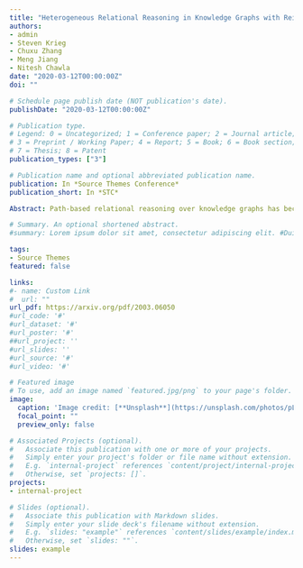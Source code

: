```yaml
---
title: "Heterogeneous Relational Reasoning in Knowledge Graphs with Reinforcement Learning"
authors:
- admin
- Steven Krieg
- Chuxu Zhang
- Meng Jiang
- Nitesh Chawla
date: "2020-03-12T00:00:00Z"
doi: ""

# Schedule page publish date (NOT publication's date).
publishDate: "2020-03-12T00:00:00Z"

# Publication type.
# Legend: 0 = Uncategorized; 1 = Conference paper; 2 = Journal article;
# 3 = Preprint / Working Paper; 4 = Report; 5 = Book; 6 = Book section;
# 7 = Thesis; 8 = Patent
publication_types: ["3"]

# Publication name and optional abbreviated publication name.
publication: In *Source Themes Conference*
publication_short: In *STC*

Abstract: Path-based relational reasoning over knowledge graphs has become increasingly popular due to a variety of down- stream applications such as question answering in dialogue sys- tems, fact prediction, and recommender systems. In recent years, reinforcement learning (RL) has provided solutions that are more interpretable and explainable than other deep learn- ing models. However, these solutions still face several chal- lenges, including large action space for the RL agent and ac- curate representation of entity neighborhood structure. We address these problems by introducing a type-enhanced RL agent that uses the local neighborhood information for efficient path-based reasoning over knowledge graphs. Our solution uses graph neural network (GNN) for encoding the neighborhood information and utilizes entity types to prune the action space. Experiments on real-world dataset show that our method out- performs state-of-the-art RL methods and discovers more novel paths during the training procedure.

# Summary. An optional shortened abstract.
#summary: Lorem ipsum dolor sit amet, consectetur adipiscing elit. #Duis posuere tellus ac convallis placerat. Proin tincidunt magna #sed ex sollicitudin condimentum.

tags:
- Source Themes
featured: false

links:
#- name: Custom Link
#  url: ""
url_pdf: https://arxiv.org/pdf/2003.06050
#url_code: '#'
#url_dataset: '#'
#url_poster: '#'
##url_project: ''
#url_slides: ''
#url_source: '#'
#url_video: '#'

# Featured image
# To use, add an image named `featured.jpg/png` to your page's folder. 
image:
  caption: 'Image credit: [**Unsplash**](https://unsplash.com/photos/pLCdAaMFLTE)'
  focal_point: ""
  preview_only: false

# Associated Projects (optional).
#   Associate this publication with one or more of your projects.
#   Simply enter your project's folder or file name without extension.
#   E.g. `internal-project` references `content/project/internal-project/index.md`.
#   Otherwise, set `projects: []`.
projects:
- internal-project

# Slides (optional).
#   Associate this publication with Markdown slides.
#   Simply enter your slide deck's filename without extension.
#   E.g. `slides: "example"` references `content/slides/example/index.md`.
#   Otherwise, set `slides: ""`.
slides: example
---
```





